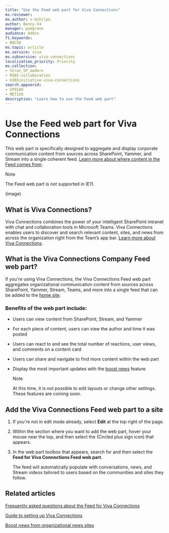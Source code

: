 ```yaml
---
title: "Use the Feed web part for Viva Connections"
ms.reviewer: 
ms.author: v-bshilpa
author: Benny-54
manager: pamgreen
audience: Admin
f1.keywords:
- NOCSH
ms.topic: article
ms.service: viva
ms.subservice: viva-connections
localization_priority: Priority
ms.collection:  
- Strat_SP_modern
- M365-collaboration
- m365initiative-viva-connections 
search.appverid:
- SPO160
- MET150
description: "Learn how to use the Feed web part"
---
```


# Use the Feed web part for Viva Connections

This web part is specifically designed to aggregate and display corporate communication content from sources across SharePoint, Yammer, and Stream into a single coherent feed. [Learn more about where content in the Feed comes from](/viva/connections/faqs-viva-connections-feed).

> [!NOTE]
> The Feed web part is not supported in IE11.

(image)

## What is Viva Connections?

Viva Connections combines the power of your intelligent SharePoint intranet with chat and collaboration tools in Microsoft Teams. Viva Connections enables users to discover and search relevant content, sites, and news from across the organization right from the Team’s app bar. [Learn more about Viva Connections](/viva/connections/viva-connections-overview).

## What is the Viva Connections Company Feed web part?

If you're using Viva Connections, the Viva Connections Feed web part aggregates organizational communication content from sources across SharePoint, Yammer, Stream, Teams, and more into a single feed that can be added to the [home site](/viva/connections/home-site-plan).

### Benefits of the web part include:

 - Users can view content from SharePoint, Stream, and Yammer

 - For each piece of content, users can view the author and time it was posted

 - Users can react to and see the total number of reactions, user views, and comments on a content card

 - Users can share and navigate to find more content within the web part

 - Display the most important updates with the [boost news](https://support.microsoft.com/office/boost-news-from-organization-news-sites-46ad8dc5-8f3b-4d81-853d-8bbbdd0f9c83) feature
 
   > [!NOTE]
   > At this time, it is not possible to edit layouts or change other settings. These features are coming soon.
   
## Add the Viva Connections Feed web part to a site

 1. If you're not in edit mode already, select **Edit** at the top right of the page.

 2. Within the section where you want to add the web part, hover your mouse near the top, and then select the (Circled plus sign icon) that appears.

 3. In the web part toolbox that appears, search for and then select the **Feed for Viva Connections Feed web part**.
 
    The feed will automatically populate with conversations, news, and Stream videos tailored to users based on the communities and sites they follow.

## Related articles

[Frequently asked questions about the Feed for Viva Connections](/viva/connections/faqs-viva-connections-feed)

[Guide to setting up Viva Connections](/viva/connections/guide-to-setting-up-viva-connections)

[Boost news from organizational news sites](https://support.microsoft.com/office/boost-news-from-organization-news-sites-46ad8dc5-8f3b-4d81-853d-8bbbdd0f9c83)





 
